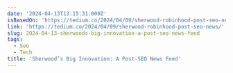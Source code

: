 ```yaml
---
date: '2024-04-13T13:15:31.000Z'
isBasedOn: 'https://tedium.co/2024/04/09/sherwood-robinhood-post-seo-news/'
link: 'https://tedium.co/2024/04/09/sherwood-robinhood-post-seo-news/'
slug: 2024-04-13-sherwoods-big-innovation-a-post-seo-news-feed
tags:
  - Seo
  - Tech
title: 'Sherwood’s Big Innovation: A Post-SEO News Feed'
---
```


